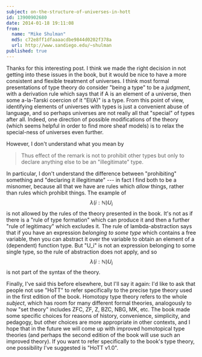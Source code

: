 ```yaml
---
subject: on-the-structure-of-universes-in-hott
id: 13900902680
date: 2014-01-18 19:11:08
from:
  name: "Mike Shulman"
  md5: c72e8ff1dfaaaacdbe9844d0202f378a
  url: http://www.sandiego.edu/~shulman
published: true
---
```

Thanks for this interesting post. I think we made the right decision in not getting into these issues in the book, but it would be nice to have a more consistent and flexible treatment of universes. I think most formal presentations of type theory do consider "being a type" to be a _judgment_, with a derivation rule which says that if A is an element of a universe, then some a-la-Tarski coercion of it "El(A)" is a type. From this point of view, identifying elements of universes with types is just a convenient abuse of language, and so perhaps universes are not really all that "special" of types after all. Indeed, one direction of possible modifications of the theory (which seems helpful in order to find more sheaf models) is to relax the special-ness of universes even further. 

However, I don't understand what you mean by 

> Thus effect of the remark is not to prohibit other types but only to declare anything else to be an "illegitimate" type.

In particular, I don't understand the difference between "prohibiting" something and "declaring it illegitimate" --- in fact I find both to be a misnomer, because all that we have are rules which _allow_ things, rather than rules which prohibit things. The example of $$\lambda(i:\mathbb{N}) U_i$$ is not allowed by the rules of the theory presented in the book. It's not as if there is a "rule of type formation" which can produce it and then a further "rule of legitimacy" which excludes it. The rule of lambda-abstraction says that if you have an expression _belonging to some type_ which contains a free variable, then you can abstract it over the variable to obtain an element of a (dependent) function type. But "U_i" is not an expression belonging to some single type, so the rule of abstraction does not apply, and so $$\lambda(i:\mathbb{N}) U_i$$ is not part of the syntax of the theory. 

Finally, I've said this before elsewhere, but I'll say it again: I'd like to ask that people not use "HoTT" to refer specifically to the precise type theory used in the first edition of the book. Homotopy type theory refers to the whole _subject_, which has room for many different formal theories, analogously to how "set theory" includes ZFC, ZF, Z, BZC, NBG, MK, etc. The book made some specific choices for reasons of history, convenience, simplicity, and pedagogy, but other choices are more appropriate in other contexts, and I hope that in the future we will come up with improved homotopical type theories (and perhaps the second edition of the book will use such an improved theory). If you want to refer specifically to the book's type theory, one possibility I've suggested is "HoTT v1.0".
